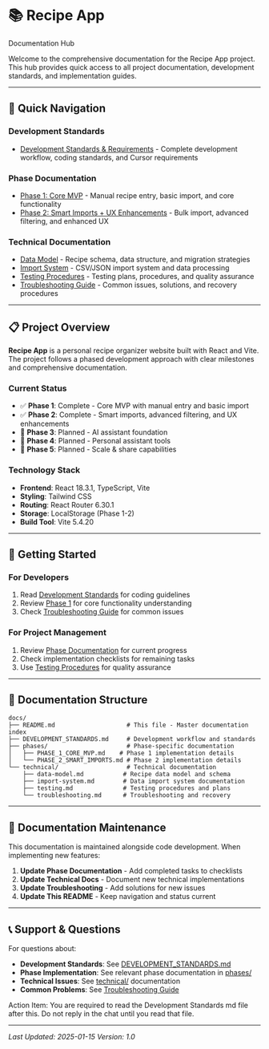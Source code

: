 # 📚 Recipe App 
Documentation Hub

Welcome to the comprehensive documentation for the Recipe App project. This hub provides quick access to all project documentation, development standards, and implementation guides.

---

## 🚀 **Quick Navigation**

### **Development Standards**
- [Development Standards & Requirements](DEVELOPMENT_STANDARDS.md) - Complete development workflow, coding standards, and Cursor requirements


### **Phase Documentation**
- [Phase 1: Core MVP](phases/PHASE_1_CORE_MVP.md) - Manual recipe entry, basic import, and core functionality
- [Phase 2: Smart Imports + UX Enhancements](phases/PHASE_2_SMART_IMPORTS.md) - Bulk import, advanced filtering, and enhanced UX

### **Technical Documentation**
- [Data Model](technical/data-model.md) - Recipe schema, data structure, and migration strategies
- [Import System](technical/import-system.md) - CSV/JSON import system and data processing
- [Testing Procedures](technical/testing.md) - Testing plans, procedures, and quality assurance
- [Troubleshooting Guide](technical/troubleshooting.md) - Common issues, solutions, and recovery procedures

---

## 📋 **Project Overview**

**Recipe App** is a personal recipe organizer website built with React and Vite. The project follows a phased development approach with clear milestones and comprehensive documentation.

### **Current Status**
- ✅ **Phase 1**: Complete - Core MVP with manual entry and basic import
- ✅ **Phase 2**: Complete - Smart imports, advanced filtering, and UX enhancements
- 🔄 **Phase 3**: Planned - AI assistant foundation
- 🔄 **Phase 4**: Planned - Personal assistant tools
- 🔄 **Phase 5**: Planned - Scale & share capabilities

### **Technology Stack**
- **Frontend**: React 18.3.1, TypeScript, Vite
- **Styling**: Tailwind CSS
- **Routing**: React Router 6.30.1
- **Storage**: LocalStorage (Phase 1-2)
- **Build Tool**: Vite 5.4.20

---

## 🎯 **Getting Started**

### **For Developers**
1. Read [Development Standards](DEVELOPMENT_STANDARDS.md) for coding guidelines
2. Review [Phase 1](phases/PHASE_1_CORE_MVP.md) for core functionality understanding
3. Check [Troubleshooting Guide](technical/troubleshooting.md) for common issues

### **For Project Management**
1. Review [Phase Documentation](phases/) for current progress
2. Check implementation checklists for remaining tasks
3. Use [Testing Procedures](technical/testing.md) for quality assurance

---

## 📁 **Documentation Structure**

```
docs/
├── README.md                    # This file - Master documentation index
├── DEVELOPMENT_STANDARDS.md     # Development workflow and standards
├── phases/                      # Phase-specific documentation
│   ├── PHASE_1_CORE_MVP.md    # Phase 1 implementation details
│   └── PHASE_2_SMART_IMPORTS.md # Phase 2 implementation details
└── technical/                   # Technical documentation
    ├── data-model.md           # Recipe data model and schema
    ├── import-system.md        # Data import system documentation
    ├── testing.md              # Testing procedures and plans
    └── troubleshooting.md      # Troubleshooting and recovery
```

---

## 🔄 **Documentation Maintenance**

This documentation is maintained alongside code development. When implementing new features:

1. **Update Phase Documentation** - Add completed tasks to checklists
2. **Update Technical Docs** - Document new technical implementations
3. **Update Troubleshooting** - Add solutions for new issues
4. **Update This README** - Keep navigation and status current

---

## 📞 **Support & Questions**

For questions about:
- **Development Standards**: See [DEVELOPMENT_STANDARDS.md](DEVELOPMENT_STANDARDS.md)
- **Phase Implementation**: See relevant phase documentation in [phases/](phases/)
- **Technical Issues**: See [technical/](technical/) documentation
- **Common Problems**: See [Troubleshooting Guide](technical/troubleshooting.md)

Action Item: You are required to read the Development Standards md file after this. Do not reply in the chat until you read that file.

---

*Last Updated: 2025-01-15*
*Version: 1.0*
